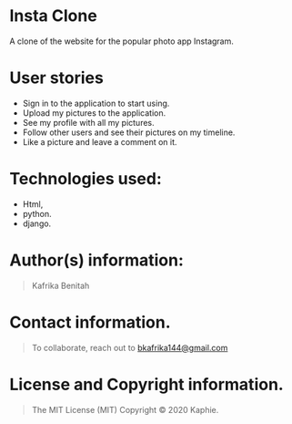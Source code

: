 # Insta Clone
A clone of the website for the popular photo app Instagram.


# User stories
* Sign in to the application to start using.
* Upload my pictures to the application.
* See my profile with all my pictures.
* Follow other users and see their pictures on my timeline.
* Like a picture and leave a comment on it.

# Technologies used: 
* Html,
* python.
* django.

# Author(s) information: 
> Kafrika Benitah

# Contact information.
> To collaborate, reach out to bkafrika144@gmail.com

# License and Copyright information.
> The MIT License (MIT) Copyright © 2020 Kaphie.